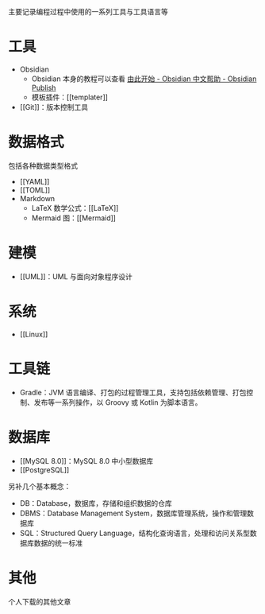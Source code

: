 主要记录编程过程中使用的一系列工具与工具语言等
# 工具

- Obsidian
	- Obsidian 本身的教程可以查看 [由此开始 - Obsidian 中文帮助 - Obsidian Publish](https://publish.obsidian.md/help-zh/%E7%94%B1%E6%AD%A4%E5%BC%80%E5%A7%8B)
	- 模板插件：[[templater]]
- [[Git]]：版本控制工具
# 数据格式

包括各种数据类型格式
- [[YAML]]
- [[TOML]]
- Markdown
	- LaTeX 数学公式：[[LaTeX]]
	- Mermaid 图：[[Mermaid]]
# 建模

- [[UML]]：UML 与面向对象程序设计
# 系统

- [[Linux]]
# 工具链

- Gradle：JVM 语言编译、打包的过程管理工具，支持包括依赖管理、打包控制、发布等一系列操作，以 Groovy 或 Kotlin 为脚本语言。
# 数据库

- [[MySQL 8.0]]：MySQL 8.0 中小型数据库
- [[PostgreSQL]]

另补几个基本概念：
- DB：Database，数据库，存储和组织数据的仓库
- DBMS：Database Management System，数据库管理系统，操作和管理数据库
- SQL：Structured Query Language，结构化查询语言，处理和访问关系型数据库数据的统一标准
# 其他

个人下载的其他文章